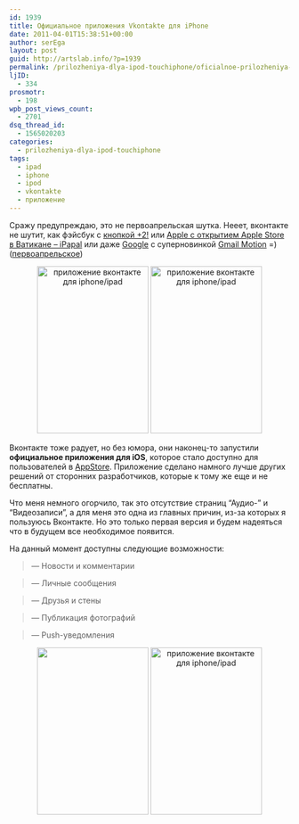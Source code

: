 ```yaml
---
id: 1939
title: Официальное приложения Vkontakte для iPhone
date: 2011-04-01T15:38:51+00:00
author: serEga
layout: post
guid: http://artslab.info/?p=1939
permalink: /prilozheniya-dlya-ipod-touchiphone/oficialnoe-prilozheniya-vkontakte-dlya-iphone/
ljID:
  - 334
prosmotr:
  - 198
wpb_post_views_count:
  - 2701
dsq_thread_id:
  - 1565020203
categories:
  - prilozheniya-dlya-ipod-touchiphone
tags:
  - ipad
  - iphone
  - ipod
  - vkontakte
  - приложение
---
```

Сражу предупреждаю, это не первоапрельская шутка. Нееет, вконтакте не шутит, как фэйсбук с [кнопкой +2!](http://googledrive.com/host/0B9lHVSSSdxdxd0hjdUdmRzY3Tjg/facebook_plus_two_button.png) или [Apple с открытием Apple Store в Ватикане &#8211; iPapal](http://googledrive.com/host/0B9lHVSSSdxdxd0hjdUdmRzY3Tjg/applestore_in_vatican.png) или даже [Google](http://www.google.com/intl/en/jobs/uslocations/mountain-view/autocompleter/index.html) с суперновинкой [Gmail Motion](http://gmail.com/motion) =) ([первоапрельское](http://thenextweb.com/ru/2011/04/01/kto-i-kak-shutit-1-aprelya/))

<center>
  <a href="http://googledrive.com/host/0B9lHVSSSdxdxd0hjdUdmRzY3Tjg/vkontakte_iphone_app1.jpg"><img src="http://googledrive.com/host/0B9lHVSSSdxdxd0hjdUdmRzY3Tjg/vkontakte_iphone_app1-200x300.jpg" alt="приложение вконтакте для iphone/ipad" title="vkontakte_iphone_app1" width="200" height="300" class="alignnone size-medium wp-image-1942" /></a> <a href="http://googledrive.com/host/0B9lHVSSSdxdxd0hjdUdmRzY3Tjg/vkontakte_iphone_app2.jpg"><img src="http://googledrive.com/host/0B9lHVSSSdxdxd0hjdUdmRzY3Tjg/vkontakte_iphone_app2-200x300.jpg" alt="приложение вконтакте для iphone/ipad" title="vkontakte_iphone_app2" width="200" height="300" class="alignnone size-medium wp-image-1943" srcset="http://googledrive.com/host/0B9lHVSSSdxdxd0hjdUdmRzY3Tjg/vkontakte_iphone_app2-200x300.jpg 200w, http://googledrive.com/host/0B9lHVSSSdxdxd0hjdUdmRzY3Tjg/vkontakte_iphone_app2.jpg 320w" sizes="(max-width: 200px) 100vw, 200px" /></a>
</center>

Вконтакте тоже радует, но без юмора, они наконец-то запустили **официальное приложения для iOS**, которое стало доступно для пользователей в [AppStore](http://itunes.apple.com/app/id427948430#). Приложение сделано намного лучше других решений от сторонних разработчиков, которые к тому же еще и не бесплатны.

Что меня немного огорчило, так это отсутствие страниц &#8220;Аудио-&#8221; и &#8220;Видеозаписи&#8221;, а для меня это одна из главных причин, из-за которых я пользуюсь Вконтакте. Но это только первая версия и будем надеяться что в будущем все необходимое появится.

На данный момент доступны следующие возможности:

> — Новости и комментарии

> — Личные сообщения

> — Друзья и стены

> — Публикация фотографий

> — Push-уведомления

<center>
  <a href="http://googledrive.com/host/0B9lHVSSSdxdxd0hjdUdmRzY3Tjg/vkontakte_iphone_app3.jpg"><img src="http://googledrive.com/host/0B9lHVSSSdxdxd0hjdUdmRzY3Tjg/vkontakte_iphone_app3-200x300.jpg" alt="" title="vkontakte_iphone_app3" width="200" height="300" class="alignnone size-medium wp-image-1944" alt="приложение вконтакте для iphone/ipad" srcset="http://googledrive.com/host/0B9lHVSSSdxdxd0hjdUdmRzY3Tjg/vkontakte_iphone_app3-200x300.jpg 200w, http://googledrive.com/host/0B9lHVSSSdxdxd0hjdUdmRzY3Tjg/vkontakte_iphone_app3.jpg 320w" sizes="(max-width: 200px) 100vw, 200px" /></a> <a href="http://googledrive.com/host/0B9lHVSSSdxdxd0hjdUdmRzY3Tjg/vkontakte_iphone_app4.jpg"><img src="http://googledrive.com/host/0B9lHVSSSdxdxd0hjdUdmRzY3Tjg/vkontakte_iphone_app4-200x300.jpg" alt="приложение вконтакте для iphone/ipad" title="vkontakte_iphone_app4" width="200" height="300" class="alignnone size-medium wp-image-1945" srcset="http://googledrive.com/host/0B9lHVSSSdxdxd0hjdUdmRzY3Tjg/vkontakte_iphone_app4-200x300.jpg 200w, http://googledrive.com/host/0B9lHVSSSdxdxd0hjdUdmRzY3Tjg/vkontakte_iphone_app4.jpg 320w" sizes="(max-width: 200px) 100vw, 200px" /></a>
</center>